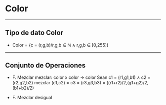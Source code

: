 # Color
---
## Tipo de dato Color

* Color = {c = (r,g,b)/r,g,b ∈ ℕ ∧ r,g,b ∈ [0,255]}
---
## Conjunto de Operaciones

* F. Mezclar
  mezclar: color x color -> color
    Sean c1 = (r1,g1,b1) ∧ c2 = (r2,g2,b2)
    mezclar (c1,c2) = c3 = (r3,g3,b3) = ((r1+r2)/2,(g1+g2)/2,(b1+b2)/2)

* F. Mezclar desigual
